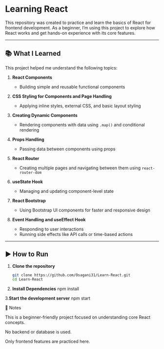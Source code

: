 # Learning React

This repository was created to practice and learn the basics of React for frontend development. As a beginner, I’m using this project to explore how React works and get hands-on experience with its core features.

---

## 📚 What I Learned

This project helped me understand the following topics:

1. **React Components**  
   - Building simple and reusable functional components

2. **CSS Styling for Components and Page Handling**  
   - Applying inline styles, external CSS, and basic layout styling

3. **Creating Dynamic Components**  
   - Rendering components with data using `.map()` and conditional rendering

4. **Props Handling**  
   - Passing data between components using props

5. **React Router**  
   - Creating multiple pages and navigating between them using `react-router-dom`

6. **useState Hook**  
   - Managing and updating component-level state

7. **React Bootstrap**  
   - Using Bootstrap UI components for faster and responsive design

8. **Event Handling and useEffect Hook**  
   - Responding to user interactions  
   - Running side effects like API calls or time-based actions

---

## ▶️ How to Run

1. **Clone the repository**
   ```bash
   git clone https://github.com/Osagani31/Learn-React.git
   cd Learn-React

2. **Install Dependencies**
   npm install

 3.**Start the development server**
   npm start

   💬 Notes

This is a beginner-friendly project focused on understanding core React concepts.

No backend or database is used.

Only frontend features are practiced here.


